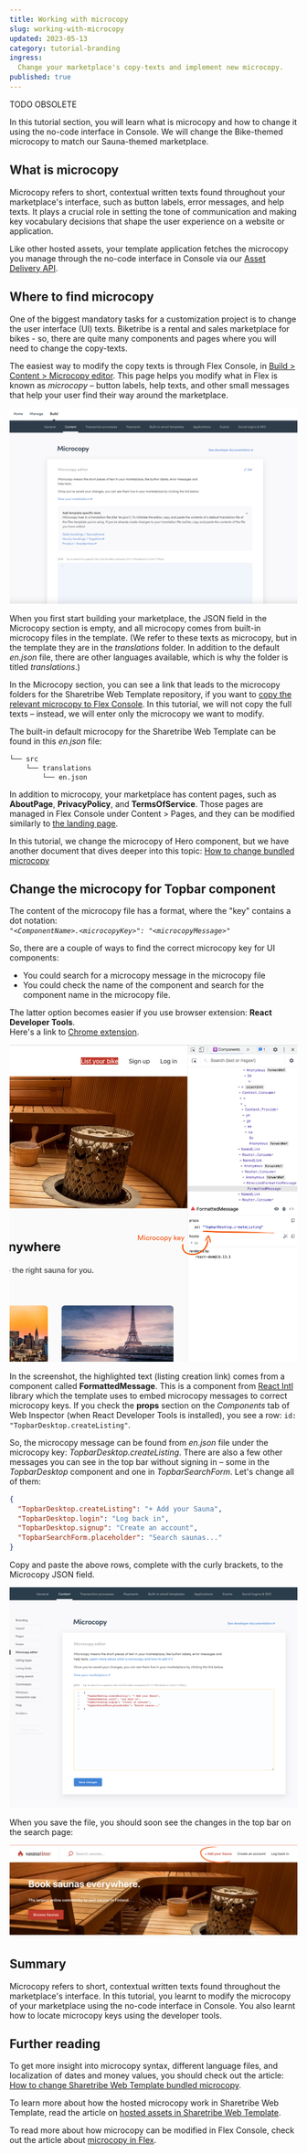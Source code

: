 ```yaml
---
title: Working with microcopy
slug: working-with-microcopy
updated: 2023-05-13
category: tutorial-branding
ingress:
  Change your marketplace's copy-texts and implement new microcopy.
published: true
---
```


TODO OBSOLETE

In this tutorial section, you will learn what is microcopy and how to
change it using the no-code interface in Console. We will change the
Bike-themed microcopy to match our Sauna-themed marketplace.

## What is microcopy

Microcopy refers to short, contextual written texts found throughout
your marketplace's interface, such as button labels, error messages, and
help texts. It plays a crucial role in setting the tone of communication
and making key vocabulary decisions that shape the user experience on a
website or application.

Like other hosted assets, your template application fetches the
microcopy you manage through the no-code interface in Console via our
[Asset Delivery API](https://www.sharetribe.com/api-reference/asset-delivery-api.html).

## Where to find microcopy

One of the biggest mandatory tasks for a customization project is to
change the user interface (UI) texts. Biketribe is a rental and sales
marketplace for bikes - so, there are quite many components and pages
where you will need to change the copy-texts.

The easiest way to modify the copy texts is through Flex Console, in
[Build > Content > Microcopy editor](https://flex-console.sharetribe.com/content).
This page helps you modify what in Flex is known as _microcopy_ – button
labels, help texts, and other small messages that help your user find
their way around the marketplace.

![Modify marketplace texts](./microcopy_start.png)

When you first start building your marketplace, the JSON field in the
Microcopy section is empty, and all microcopy comes from built-in
microcopy files in the template. (We refer to these texts as microcopy,
but in the template they are in the _translations_ folder. In addition
to the default _en.json_ file, there are other languages available,
which is why the folder is titled _translations_.)

In the Microcopy section, you can see a link that leads to the microcopy
folders for the Sharetribe Web Template repository, if you want to
[copy the relevant microcopy to Flex Console](/concepts/microcopy/#how-microcopy-are-handled-in-flex).
In this tutorial, we will not copy the full texts – instead, we will
enter only the microcopy we want to modify.

The built-in default microcopy for the Sharetribe Web Template can be
found in this _en.json_ file:

```shell
└── src
    └── translations
        └── en.json
```

In addition to microcopy, your marketplace has content pages, such as
**AboutPage**, **PrivacyPolicy**, and **TermsOfService**. Those pages
are managed in Flex Console under Content > Pages, and they can be
modified similarly to
[the landing page](/tutorial/modify-landing-page/).

In this tutorial, we change the microcopy of Hero component, but we have
another document that dives deeper into this topic:
[How to change bundled microcopy](/ftw/how-to-change-ftw-bundled-microcopy/)

## Change the microcopy for Topbar component

The content of the microcopy file has a format, where the "key" contains
a dot notation:<br />
_`"<ComponentName>.<microcopyKey>": "<microcopyMessage>"`_

So, there are a couple of ways to find the correct microcopy key for UI
components:

- You could search for a microcopy message in the microcopy file
- You could check the name of the component and search for the component
  name in the microcopy file.

The latter option becomes easier if you use browser extension: **React
Developer Tools**.<br /> Here's a link to
[Chrome extension](https://chrome.google.com/webstore/search/React%20Developer%20Tools?hl=en).

![Topbar component selected with React Developer Tools](./react_devtools_microcopy.png)

In the screenshot, the highlighted text (listing creation link) comes
from a component called **FormattedMessage**. This is a component from
[React Intl](https://github.com/formatjs/react-intl) library which the
template uses to embed microcopy messages to correct microcopy keys. If
you check the **props** section on the _Components_ tab of Web Inspector
(when React Developer Tools is installed), you see a row:
`id: "TopbarDesktop.createListing"`.

So, the microcopy message can be found from _en.json_ file under the
microcopy key: _TopbarDesktop.createListing_. There are also a few other
messages you can see in the top bar without signing in – some in the
_TopbarDesktop_ component and one in _TopbarSearchForm_. Let's change
all of them:

```json
{
  "TopbarDesktop.createListing": "+ Add your Sauna",
  "TopbarDesktop.login": "Log back in",
  "TopbarDesktop.signup": "Create an account",
  "TopbarSearchForm.placeholder": "Search saunas..."
}
```

Copy and paste the above rows, complete with the curly brackets, to the
Microcopy JSON field.

![Modified Topbar microcopy in Console](./microcopy_editor_updates.png)

When you save the file, you should soon see the changes in the top bar
on the search page:

![Topbar with updated microcopy](./updated_topbar_microcopy.png)

## Summary

Microcopy refers to short, contextual written texts found throughout the
marketplace's interface. In this tutorial, you learnt to modify the
microcopy of your marketplace using the no-code interface in Console.
You also learnt how to locate microcopy keys using the developer tools.

## Further reading

To get more insight into microcopy syntax, different language files, and
localization of dates and money values, you should check out the
article:
[How to change Sharetribe Web Template bundled microcopy](/ftw/how-to-change-ftw-bundled-microcopy/).

To learn more about how the hosted microcopy work in Sharetribe Web
Template, read the article on
[hosted assets in Sharetribe Web Template](/ftw/hosted-microcopy/).

To read more about how microcopy can be modified in Flex Console, check
out the article about [microcopy in Flex](/concepts/microcopy/).
